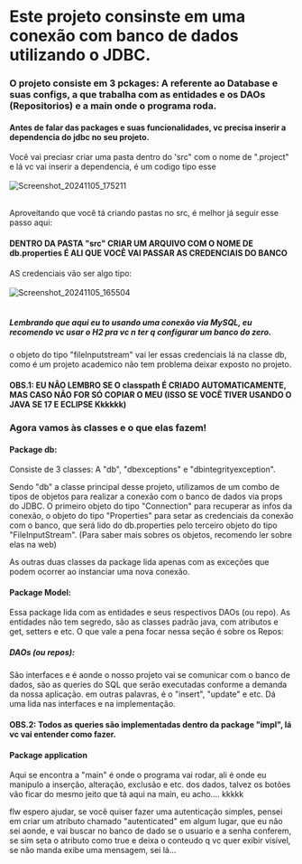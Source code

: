 # Este projeto consinste em uma conexão com banco de dados utilizando o JDBC. 

### O projeto consiste em 3 pckages: A referente ao Database e suas configs, a que trabalha com as entidades e os DAOs (Repositorios) e a main onde o programa roda. 

#### Antes de falar das packages e suas funcionalidades, vc precisa inserir a dependencia do jdbc no seu projeto. 
Você vai preciasr criar uma pasta dentro do 'src" com o nome de ".project" e lá vc vai inserir a dependencia, é um codigo tipo esse 
<br></br>
![Screenshot_20241105_175211](https://github.com/user-attachments/assets/7b0e699e-0a6a-44e5-83e1-b8888347c3f3)
<br></br>

Aproveitando que você tá criando pastas no src, é melhor já seguir esse passo aqui: 

#### DENTRO DA PASTA "src" CRIAR UM ARQUIVO COM O NOME DE db.properties É ALI QUE VOCÊ VAI PASSAR AS CREDENCIAIS DO BANCO
AS credenciais vão ser algo tipo: 
<br></br>
![Screenshot_20241105_165504](https://github.com/user-attachments/assets/3b03363c-0ec8-47dd-9a8a-b528773c96fa)
<br></br>

##### Lembrando que aqui eu to usando uma conexão via MySQL, eu recomendo vc usar o H2 pra vc n ter q configurar um banco do zero.

o objeto do tipo "fileInputstream" vai ler essas credenciais lá na classe db, como é um projeto academico não tem problema deixar exposto no projeto. 

#### OBS.1: EU NÂO LEMBRO SE O classpath É CRIADO AUTOMATICAMENTE, MAS CASO NÃO FOR SÓ COPIAR O MEU (ISSO SE VOCÊ TIVER USANDO O JAVA SE 17 E ECLIPSE Kkkkkk) 

### Agora vamos às classes e o que elas fazem!

#### Package db: 
Consiste de 3 classes: A "db", "dbexceptions" e "dbintegrityexception". 

Sendo "db" a classe principal desse projeto, utilizamos de um combo de tipos de objetos para realizar a conexão com o banco de dados via props do JDBC. O primeiro objeto do tipo "Connection" para recuperar as infos da conexão, o objeto do tipo "Properties" para setar as credenciais da conexão com o banco, que será lido do db.properties pelo terceiro objeto do tipo "FileInputStream". 
(Para saber mais sobres os objetos, recomendo ler sobre elas na web) 

As outras duas classes da package lida apenas com as exceções que podem ocorrer ao instanciar uma nova conexão. 

#### Package Model: 

Essa package lida com as entidades e seus respectivos DAOs (ou repo). 
As entidades não tem segredo, são as classes padrão java, com atributos e get, setters e etc. O que vale a pena focar nessa seção é sobre os Repos: 

##### DAOs (ou repos):

São interfaces e é aonde o nosso projeto vai se comunicar com o banco de dados, são as queries do SQL que serão executadas conforme a demanda da nossa aplicação. 
em outras palavras, é o "insert", "update" e etc. Dá uma lida nas interfaces e na implementação. 
#### OBS.2: Todos as queries são implementadas dentro da package "impl", lá vc vai entender como fazer.

#### Package application
Aqui se encontra a "main" é onde o programa vai rodar, ali é onde eu manipulo a inserção, alteração, exclusão e etc. dos dados, talvez os botões vão ficar do mesmo jeito que tá aqui na main, eu acho.... kkkkk


flw espero ajudar, se você quiser fazer uma autenticação simples, pensei em criar um atributo chamado "autenticated" em algum lugar, que eu não sei aonde, e vai buscar no banco de dado se o usuario e a senha conferem, se sim seta o atributo como true e deixa o conteudo q vc quer exibir visível, se não manda exibe uma mensagem, sei lá...
